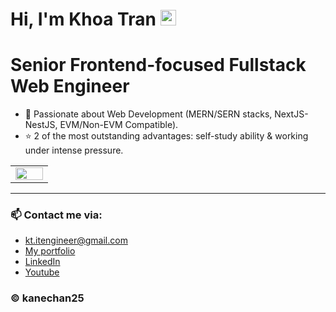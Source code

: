 # Hi, I'm Khoa Tran <img src="https://media.giphy.com/media/hvRJCLFzcasrR4ia7z/giphy.gif" width="25px"> 
# Senior Frontend-focused Fullstack Web Engineer


- 🔭 Passionate about Web Development (MERN/SERN stacks, NextJS-NestJS, EVM/Non-EVM Compatible).
- ⭐ 2 of the most outstanding advantages: self-study ability & working under intense pressure.


<table>
<tr>
  <td width="60%">
    <img width="100%" src="https://github-readme-stats.vercel.app/api/top-langs/?username=kanechan25&layout=compact&theme=transparent&hide_border=true" />
  </td>
</tr>
<table>
 
---

### 📫 Contact me via:
- kt.itengineer@gmail.com
- [My portfolio](https://khoatran25.vercel.app)
- [LinkedIn](https://www.linkedin.com/in/khoatran2425)
- [Youtube](https://www.youtube.com/c/CE2Dev)
  
### © kanechan25
